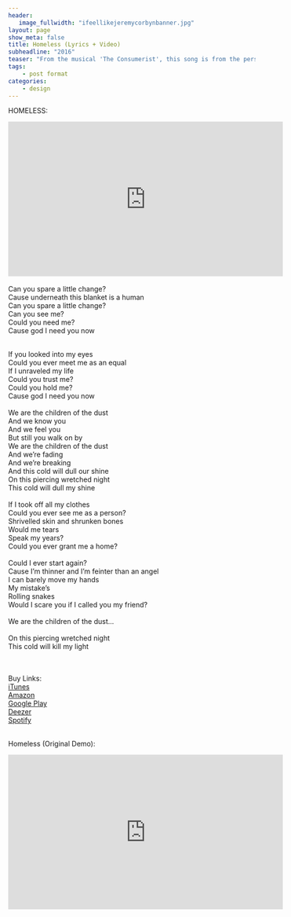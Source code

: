 ```yaml
---
header:
   image_fullwidth: "ifeellikejeremycorbynbanner.jpg"
layout: page
show_meta: false
title: Homeless (Lyrics + Video)
subheadline: "2016"
teaser: "From the musical 'The Consumerist', this song is from the perspective of a homeless man - inspired by a quote from Charle's Dicken's 'Bleak House', 'Children of the dust shine equally'."
tags:
    - post format
categories:
    - design 
---
```

<!--more-->

HOMELESS:<br>
  <iframe width="560" height="315" src="https://www.youtube.com/embed/FiDCCZSJwEc" frameborder="0" allowfullscreen></iframe><br>
<br>
Can you spare a little change?<br>
Cause underneath this blanket is a human<br>
Can you spare a little change?<br>
Can you see me?<br>
Could you need me?<br>
Cause god I need you now<br><br>

If you looked into my eyes<br>
Could you ever meet me as an equal<br>
If I unraveled my life<br>
Could you trust me?<br>
Could you hold me?<br>
Cause god I need you now<br>
<br>
We are the children of the dust<br>
And we know you<br>
And we feel you<br>
But still you walk on by<br>
We are the children of the dust<br>
And we’re fading<br>
And we’re breaking<br>
And this cold will dull our shine<br>
On this piercing wretched night<br>
This cold will dull my shine<br>
<br>
If I took off all my clothes<br>
Could you ever see me as a person?<br>
Shrivelled skin and shrunken bones<br>
Would me tears<br>
Speak my years?<br>
Could you ever grant me a home?<br>
<br>
Could I ever start again?<br>
Cause I’m thinner and I’m feinter than an angel<br>
I can barely move my hands<br>
My mistake’s<br>
Rolling snakes<br>
Would I scare you if I called you my friend?<br>
<br>
We are the children of the dust...<br>
<br>
On this piercing wretched night<br>
This cold will kill my light<br>
<br><br>

Buy Links:<br>
  <a href="https://itunes.apple.com/us/album/the-consumerist-pt-1-ep/id1271421915">iTunes</a><br>
   <a href="https://www.amazon.co.uk/Consumerist-Pt-1-Sam-Harrison/dp/B074SW4XFG/">Amazon</a><br>
    <a href="https://play.google.com/store/music/album?id=Bijknuyth53lgutmv5kxizli25m&tid=song-Tklxgwm4deb2os36pghckvj547u">Google Play</a><br>
     <a href="http://www.deezer.com/us/album/46281582">Deezer</a><br>
     <a href="https://open.spotify.com/album/3qBha98n0OMwP4xAwMkm3s">Spotify</a><br>
<br>

 Homeless (Original Demo):<br>
  <iframe width="560" height="315" src="https://www.youtube.com/embed/IJfBDAVjjGw" frameborder="0" allowfullscreen></iframe><br>

